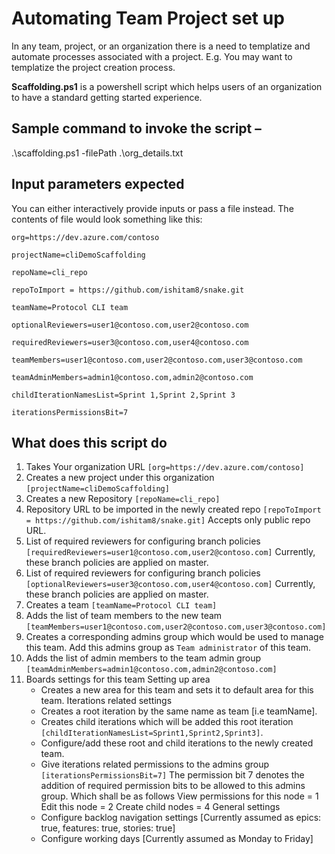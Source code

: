 # Automating Team Project set up

In any team, project, or an organization there is a need to templatize and automate processes associated with a project. E.g.
You may want to templatize the project creation  process.

**Scaffolding.ps1** is a powershell script which helps users of an organization to have a standard getting started experience.

## Sample command to invoke the script –

.\scaffolding.ps1 -filePath .\org_details.txt

## Input parameters expected

You can either interactively provide inputs or pass a file instead. The contents of file would look something like this:

    org=https://dev.azure.com/contoso

    projectName=cliDemoScaffolding

    repoName=cli_repo

    repoToImport = https://github.com/ishitam8/snake.git

    teamName=Protocol CLI team

    optionalReviewers=user1@contoso.com,user2@contoso.com

    requiredReviewers=user3@contoso.com,user4@contoso.com

    teamMembers=user1@contoso.com,user2@contoso.com,user3@contoso.com

    teamAdminMembers=admin1@contoso.com,admin2@contoso.com

    childIterationNamesList=Sprint 1,Sprint 2,Sprint 3

    iterationsPermissionsBit=7

## What does this script do

1. Takes Your organization URL
   `[org=https://dev.azure.com/contoso]`
1. Creates a new project under this organization
   `[projectName=cliDemoScaffolding]`
1. Creates a new Repository
   `[repoName=cli_repo]`
1. Repository URL to be imported in the newly created repo
   `[repoToImport = https://github.com/ishitam8/snake.git]`
   Accepts only public repo URL.
1. List of required reviewers for configuring branch policies
   `[requiredReviewers=user1@contoso.com,user2@contoso.com]`
   Currently, these branch policies are applied on master.
1. List of required reviewers for configuring branch policies
   `[optionalReviewers=user3@contoso.com,user4@contoso.com]`
   Currently, these branch policies are applied on master.
1. Creates a team
   `[teamName=Protocol CLI team]`
1. Adds the list of team members to the new team
   `[teamMembers=user1@contoso.com,user2@contoso.com,user3@contoso.com]`
1. Creates a corresponding admins group which would be used to manage this team.
   Add this admins group as `Team administrator` of this team.
1. Adds the list of admin members to the team admin group
   `[teamAdminMembers=admin1@contoso.com,admin2@contoso.com]`
1. Boards settings for this team
    Setting up area
    - Creates a new area for this team and sets it to default area for this team.
    Iterations related settings
    - Creates a root iteration by the same name as team [i.e teamName].
    - Creates child iterations which will be added this root iteration
      `[childIterationNamesList=Sprint1,Sprint2,Sprint3]`.
    - Configure/add these root and child iterations to the newly created team.
    - Give iterations related permissions to the admins group
      `[iterationsPermissionsBit=7]`
      The permission bit 7 denotes the addition of required permission bits to be allowed to this admins group.
      Which shall be as follows
      View permissions for this node = 1
      Edit this node = 2
      Create child nodes = 4
    General settings
    - Configure backlog navigation settings [Currently assumed as epics: true, features: true, stories: true]
    - Configure working days [Currently assumed as Monday to Friday]

